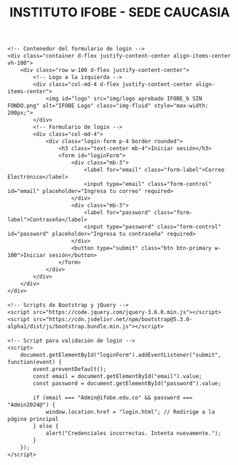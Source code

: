 <!DOCTYPE html>
<html lang="es">
<head>
    <meta charset="UTF-8">
    <meta name="viewport" content="width=device-width, initial-scale=1.0">
    <title>Login - IFOBE</title>
    <!-- Vinculando Bootstrap 5 -->
    <link href="https://cdn.jsdelivr.net/npm/bootstrap@5.3.0-alpha1/dist/css/bootstrap.min.css" rel="stylesheet">
    <!-- Vinculando el archivo de CSS personalizado -->
    <link rel="stylesheet" href="styloslogin.css">
</head>
<body>
    <!-- Encabezado con el nombre del instituto -->
    <header class="header text-center p-3 bg-primary text-white">
        <h1 class="title">INSTITUTO IFOBE - SEDE CAUCASIA</h1>
    </header>

    <!-- Contenedor del formulario de login -->
    <div class="container d-flex justify-content-center align-items-center vh-100">
        <div class="row w-100 d-flex justify-content-center">
            <!-- Logo a la izquierda -->
            <div class="col-md-4 d-flex justify-content-center align-items-center">
                <img id="logo" src="img/logo aprobado IFOBE_b SIN FONDO.png" alt="IFOBE Logo" class="img-fluid" style="max-width: 200px;">
            </div>
            <!-- Formulario de login -->
            <div class="col-md-4">
                <div class="login-form p-4 border rounded">
                    <h3 class="text-center mb-4">Iniciar sesión</h3>
                    <form id="loginForm">
                        <div class="mb-3">
                            <label for="email" class="form-label">Correo Electrónico</label>
                            <input type="email" class="form-control" id="email" placeholder="Ingresa tu correo" required>
                        </div>
                        <div class="mb-3">
                            <label for="password" class="form-label">Contraseña</label>
                            <input type="password" class="form-control" id="password" placeholder="Ingresa tu contraseña" required>
                        </div>
                        <button type="submit" class="btn btn-primary w-100">Iniciar sesión</button>
                    </form>
                </div>
            </div>
        </div>
    </div>

    <!-- Scripts de Bootstrap y jQuery -->
    <script src="https://code.jquery.com/jquery-3.6.0.min.js"></script>
    <script src="https://cdn.jsdelivr.net/npm/bootstrap@5.3.0-alpha1/dist/js/bootstrap.bundle.min.js"></script>

    <!-- Script para validación de login -->
    <script>
        document.getElementById("loginForm").addEventListener("submit", function(event) {
            event.preventDefault();
            const email = document.getElementById("email").value;
            const password = document.getElementById("password").value;

            if (email === "Admin@ifobe.edu.co" && password === "Admin2024@") {
                window.location.href = "login.html"; // Redirige a la página principal
            } else {
                alert("Credenciales incorrectas. Intenta nuevamente.");
            }
        });
    </script>
</body>
</html>


